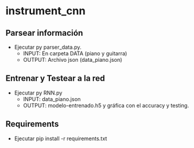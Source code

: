 # instrument_cnn

## Parsear información
- Ejecutar py parser_data.py. 
    - INPUT: En carpeta DATA (piano y guitarra)
    - OUTPUT: Archivo json (data_piano.json)

## Entrenar y Testear a la red
- Ejecutar py RNN.py
    - INPUT: data_piano.json
    - OUTPUT: modelo-entrenado.h5 y gráfica con el accuracy y testing. 

## Requirements
- Ejecutar pip install -r requirements.txt
